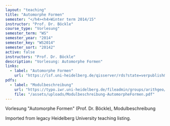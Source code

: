 ```yaml
---
layout: "teaching"
title: "Automorphe Formen"
semester: "</h4><h4>Winter term 2014/15"
instructor: "Prof. Dr. Böckle"
course_type: "Vorlesung"
semester_term: "WS"
semester_year: "2014"
semester_key: "WS2014"
semester_sort: "20142"
active: false
instructors: "Prof. Dr. Böckle"
description: "Vorlesung: Automorphe Formen"
links:
  - label: "Automorphe Formen"
    url: "https://lsf.uni-heidelberg.de/qisserver/rds?state=verpublish&amp;status=init&amp;vmfile=no&amp;publishid=193880&amp;moduleCall=webInfo&amp;publishConfFile=webInfo&amp;publishSubDir=veranstaltung"
pdfs:
  - label: "Modulbeschreibung"
    url: "https://typo.iwr.uni-heidelberg.de/fileadmin/groups/arithgeo/templates/data/Vorlesungen/Modulbeschreibung-AutomorpheFormen.pdf"
    file: "/assets/uploads/Modulbeschreibung-AutomorpheFormen.pdf"
---
```


Vorlesung "Automorphe Formen" (Prof. Dr. Böckle), Modulbeschreibung

Imported from legacy Heidelberg University teaching listing.